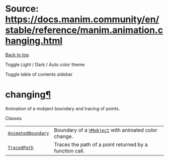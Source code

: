 # Source: https://docs.manim.community/en/stable/reference/manim.animation.changing.html

[Back to top](#)

Toggle Light / Dark / Auto color theme

Toggle table of contents sidebar

changing[¶](#module-manim.animation.changing "Link to this heading")
====================================================================

Animation of a mobject boundary and tracing of points.

Classes

|  |  |
| --- | --- |
| [`AnimatedBoundary`](manim.animation.changing.AnimatedBoundary.html#manim.animation.changing.AnimatedBoundary "manim.animation.changing.AnimatedBoundary") | Boundary of a [`VMobject`](manim.mobject.types.vectorized_mobject.VMobject.html#manim.mobject.types.vectorized_mobject.VMobject "manim.mobject.types.vectorized_mobject.VMobject") with animated color change. |
| [`TracedPath`](manim.animation.changing.TracedPath.html#manim.animation.changing.TracedPath "manim.animation.changing.TracedPath") | Traces the path of a point returned by a function call. |